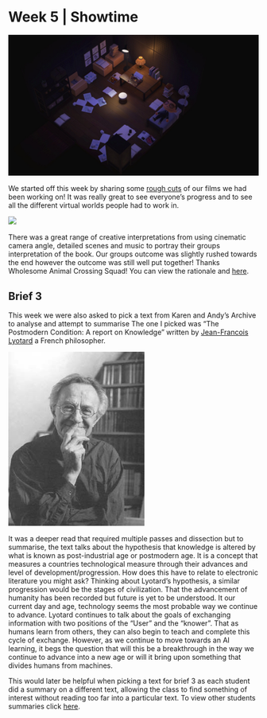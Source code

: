# Week 5 | Showtime

![](Screenshot1.jpg)

We started off this week by sharing some [rough cuts](https://www.youtube.com/watch?v=V1scKvMRQx8) of our films we had been working on! It was really great to see everyone’s progress and to see all the different virtual worlds people had to work in. 

![](1.gif)

There was a great range of creative interpretations from using cinematic camera angle, detailed scenes and music to portray their groups interpretation of the book. Our groups outcome was slightly rushed towards the end however the outcome was still well put together! Thanks Wholesome Animal Crossing Squad! You can view the rationale and [here](https://wiip.co/THE-HORRORS-OF-ANIMAL-CROSSING.b-MEgcptSZluo8jwq7Tsi/).

## Brief 3

This week we were also asked to pick a text from Karen and Andy’s Archive to analyse and attempt to summarise The one I picked was “The Postmodern Condition: A report on Knowledge” written by [Jean-Francois Lyotard](https://en.wikipedia.org/wiki/Jean-Fran%C3%A7ois_Lyotard) a French philosopher.

![](Jean.jpg)

It was a deeper read that required multiple passes and dissection but to summarise, the text talks about the hypothesis that knowledge is altered by what is known as post-industrial age or postmodern age. It is a concept that measures a countries technological measure through their advances and level of development/progression. How does this have to relate to electronic literature you might ask? Thinking about Lyotard’s hypothesis, a similar progression would be the stages of civilization. That the advancement of humanity has been recorded but future is yet to be understood. It our current day and age, technology seems the most probable way we continue to advance. Lyotard continues to talk about the goals of exchanging information with two positions of the “User” and the “knower”. That as humans learn from others, they can also begin to teach and complete this cycle of exchange. However, as we continue to move towards an AI learning, it begs the question that will this be a breakthrough in the way we continue to advance into a new age or will it bring upon something that divides humans from machines. 

This would later be helpful when picking a text for brief 3 as each student did a summary on a different text, allowing the class to find something of interest without reading too far into a particular text. 
To view other students summaries click [here](https://docs.google.com/presentation/d/1tF9j3J75aVpLWOs6R_vCNQty8WjL-_AfgO9TgyKLoq0/edit#slide=id.p).
